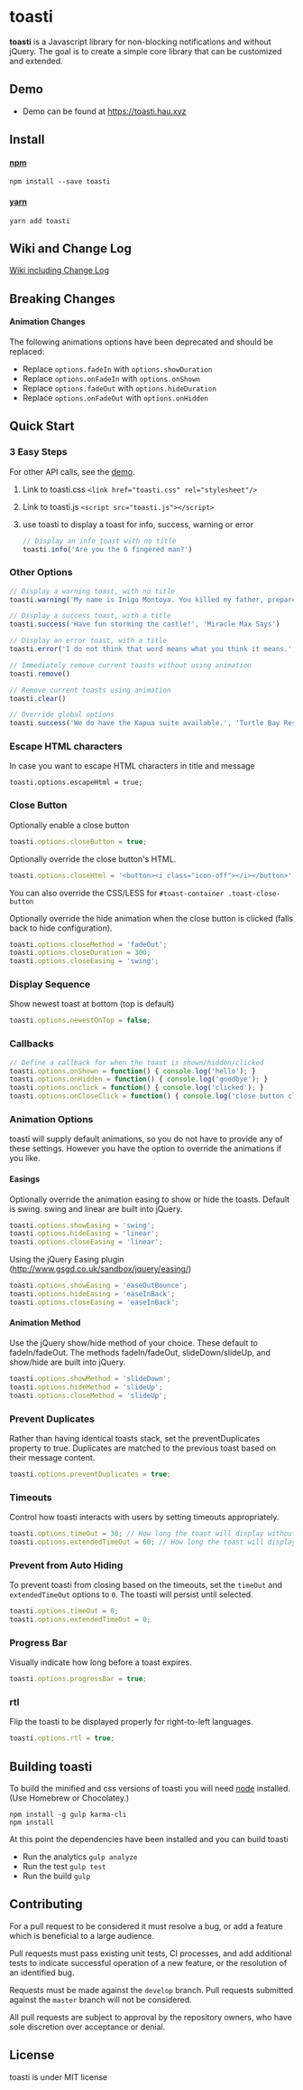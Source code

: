 # toasti
**toasti** is a Javascript library for non-blocking notifications and without jQuery. The goal is to create a simple core library that can be customized and extended.


## Demo
- Demo can be found at https://toasti.hau.xyz

## Install

#### [npm](https://www.npmjs.com/package/toasti)
```
npm install --save toasti
```

#### [yarn](https://yarnpkg.com/en/package/toasti)
```
yarn add toasti
```



## Wiki and Change Log
[Wiki including Change Log](https://github.com/devhau/toasti/wiki)

## Breaking Changes

#### Animation Changes
The following animations options have been deprecated and should be replaced:

 - Replace `options.fadeIn` with `options.showDuration`
 - Replace `options.onFadeIn` with `options.onShown`
 - Replace `options.fadeOut` with `options.hideDuration`
 - Replace `options.onFadeOut` with `options.onHidden`

## Quick Start

### 3 Easy Steps
For other API calls, see the [demo](https://toasti.hau.xyz).

1. Link to toasti.css `<link href="toasti.css" rel="stylesheet"/>`

2. Link to toasti.js `<script src="toasti.js"></script>`

3. use toasti to display a toast for info, success, warning or error
	```js
	// Display an info toast with no title
	toasti.info('Are you the 6 fingered man?')
	```

### Other Options
```js
// Display a warning toast, with no title
toasti.warning('My name is Inigo Montoya. You killed my father, prepare to die!')

// Display a success toast, with a title
toasti.success('Have fun storming the castle!', 'Miracle Max Says')

// Display an error toast, with a title
toasti.error('I do not think that word means what you think it means.', 'Inconceivable!')

// Immediately remove current toasts without using animation
toasti.remove()

// Remove current toasts using animation
toasti.clear()

// Override global options
toasti.success('We do have the Kapua suite available.', 'Turtle Bay Resort', {timeOut: 5000})
```

### Escape HTML characters
In case you want to escape HTML characters in title and message

	toasti.options.escapeHtml = true;

### Close Button
Optionally enable a close button
```js
toasti.options.closeButton = true;
````

Optionally override the close button's HTML.

```js
toasti.options.closeHtml = '<button><i class="icon-off"></i></button>';
```

You can also override the CSS/LESS for `#toast-container .toast-close-button`

Optionally override the hide animation when the close button is clicked (falls back to hide configuration).
```js
toasti.options.closeMethod = 'fadeOut';
toasti.options.closeDuration = 300;
toasti.options.closeEasing = 'swing';
```

### Display Sequence
Show newest toast at bottom (top is default)
```js
toasti.options.newestOnTop = false;
```

### Callbacks
```js
// Define a callback for when the toast is shown/hidden/clicked
toasti.options.onShown = function() { console.log('hello'); }
toasti.options.onHidden = function() { console.log('goodbye'); }
toasti.options.onclick = function() { console.log('clicked'); }
toasti.options.onCloseClick = function() { console.log('close button clicked'); }
```

### Animation Options
toasti will supply default animations, so you do not have to provide any of these settings. However you have the option to override the animations if you like.

#### Easings
Optionally override the animation easing to show or hide the toasts. Default is swing. swing and linear are built into jQuery.
```js
toasti.options.showEasing = 'swing';
toasti.options.hideEasing = 'linear';
toasti.options.closeEasing = 'linear';
```

Using the jQuery Easing plugin (http://www.gsgd.co.uk/sandbox/jquery/easing/)
```js
toasti.options.showEasing = 'easeOutBounce';
toasti.options.hideEasing = 'easeInBack';
toasti.options.closeEasing = 'easeInBack';
```

#### Animation Method
Use the jQuery show/hide method of your choice. These default to fadeIn/fadeOut. The methods fadeIn/fadeOut, slideDown/slideUp, and show/hide are built into jQuery.
```js
toasti.options.showMethod = 'slideDown';
toasti.options.hideMethod = 'slideUp';
toasti.options.closeMethod = 'slideUp';
```

### Prevent Duplicates
Rather than having identical toasts stack, set the preventDuplicates property to true. Duplicates are matched to the previous toast based on their message content.
```js
toasti.options.preventDuplicates = true;
```

### Timeouts
Control how toasti interacts with users by setting timeouts appropriately.
```js
toasti.options.timeOut = 30; // How long the toast will display without user interaction
toasti.options.extendedTimeOut = 60; // How long the toast will display after a user hovers over it
```

### Prevent from Auto Hiding
To prevent toasti from closing based on the timeouts, set the `timeOut` and `extendedTimeOut` options to `0`. The toasti will persist until selected.

```js
toasti.options.timeOut = 0;
toasti.options.extendedTimeOut = 0;
```

### Progress Bar
Visually indicate how long before a toast expires.
```js
toasti.options.progressBar = true;
```

### rtl
Flip the toasti to be displayed properly for right-to-left languages.
```js
toasti.options.rtl = true;
```

## Building toasti

To build the minified and css versions of toasti you will need [node](http://nodejs.org) installed. (Use Homebrew or Chocolatey.)

```
npm install -g gulp karma-cli
npm install
```

At this point the dependencies have been installed and you can build toasti

- Run the analytics `gulp analyze`
- Run the test `gulp test`
- Run the build `gulp`

## Contributing

For a pull request to be considered it must resolve a bug, or add a feature which is beneficial to a large audience.

Pull requests must pass existing unit tests, CI processes, and add additional tests to indicate successful operation of a new feature, or the resolution of an identified bug.

Requests must be made against the `develop` branch. Pull requests submitted against the `master` branch will not be considered.

All pull requests are subject to approval by the repository owners, who have sole discretion over acceptance or denial.

## License
toasti is under MIT license